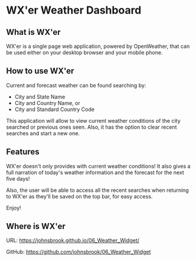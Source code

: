 # WX'er Weather Dashboard


## What is WX'er

WX'er is a single page web application, powered by OpenWeather, that can be used either on your desktop browser and your mobile phone. 


## How to use WX'er 

Current and forecast weather can be found searching by:

* City and State Name
* City and Country Name, or
* City and Standard Country Code

This application will allow to view current weather conditions of the city searched or previous ones seen. Also, it has the option to clear recent searches and start a new one. 


## Features

WX'er doesn't only provides with current weather conditions! It also gives a full narration of today's weather information and the forecast for the next five days!

Also, the user will be able to access all the recent searches when returning to WX'er as they'll be saved on the top bar, for easy access.

Enjoy!


## Where is WX'er

URL:    https://johnsbrook.github.io/06_Weather_Widget/

GitHub: https://github.com/johnsbrook/06_Weather_Widget 